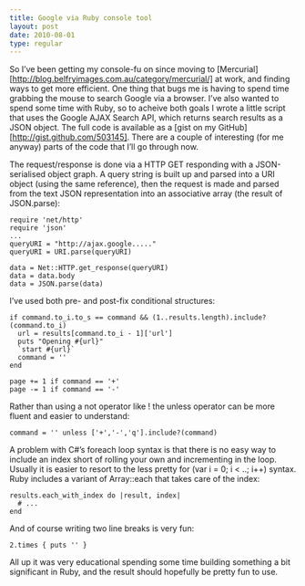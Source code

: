 ```yaml
---
title: Google via Ruby console tool
layout: post
date: 2010-08-01
type: regular
---
```


So I’ve been getting my console-fu on since moving to [Mercurial][http://blog.belfryimages.com.au/category/mercurial/] at work, and finding ways to get more efficient. One thing that bugs me is having to spend time grabbing the mouse to search Google via a browser. I’ve also wanted to spend some time with Ruby, so to acheive both goals I wrote a little script that uses the Google AJAX Search API, which returns search results as a JSON object. The full code is available as a [gist on my GitHub][http://gist.github.com/503145]. There are a couple of interesting (for me anyway) parts of the code that I’ll go through now.

The request/response is done via a HTTP GET responding with a JSON-serialised object graph. A query string is built up and parsed into a URI object (using the same reference), then the request is made and parsed from the text JSON representation into an associative array (the result of JSON.parse):

	require 'net/http'
	require 'json'
	...
	queryURI = "http://ajax.google....."
	queryURI = URI.parse(queryURI)
	 
	data = Net::HTTP.get_response(queryURI)
	data = data.body
	data = JSON.parse(data)

I’ve used both pre- and post-fix conditional structures:

	if command.to_i.to_s == command && (1..results.length).include?(command.to_i)
	  url = results[command.to_i - 1]['url']
	  puts "Opening #{url}"
	  `start #{url}`
	  command = ''
	end
	 
	page += 1 if command == '+'
	page -= 1 if command == '-'

Rather than using a not operator like ! the unless operator can be more fluent and easier to understand:

	command = '' unless ['+','-','q'].include?(command)

A problem with C#’s foreach loop syntax is that there is no easy way to include an index short of rolling your own and incrementing in the loop. Usually it is easier to resort to the less pretty for (var i = 0; i < ..; i++) syntax. Ruby includes a variant of Array::each that takes care of the index:

	results.each_with_index do |result, index|
	  # ...
	end

And of course writing two line breaks is very fun:

	2.times { puts '' }

All up it was very educational spending some time building something a bit significant in Ruby, and the result should hopefully be pretty fun to use.

